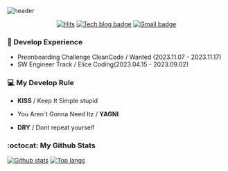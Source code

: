 ![header](https://capsule-render.vercel.app/api?type=Waving&color=4D47C3&height=150&section=header&text=JuHyun&fontSize=60&animation=blink&fontColor=ffffff&stroke=111111&strokeWidth=0.5&descSize=30&desc=ju_velop&descAlignY=70&descAlign=92&descSize=15&fontAlign=80) 

<div align=center>  

[![Hits](https://hits.seeyoufarm.com/api/count/incr/badge.svg?url=https%3A%2F%2Fgithub.com%2Fhyojaekim)](https://hits.seeyoufarm.com)
[![Tech blog badge](https://img.shields.io/badge/-Tech%20blog-grey?style=flat&link=https://https://jutrong.netlify.app/blog/)](https://jutrong.netlify.app/blog/)
[![Gmail badge](https://img.shields.io/badge/-Gmail-d14836?style=flat&logo=Gmail&logoColor=white&link=mailto:leek71358@gmail.com)](mailto:leek71358@gmail.com)

</div>

### 🏃 Develop Experience
* Preonboarding Challenge CleanCode / Wanted (2023.11.07 - 2023.11.17)
* SW Engineer Track / Elice Coding(2023.04.15 - 2023.09.02)

### 💻 My Develop Rule
* **KISS** / Keep It Simple stupid

* You Aren`t Gonna Need Itz / **YAGNI**

* **DRY** / Dont repeat yourself
### :octocat: My Github Stats
[![Github stats](https://github-readme-stats.vercel.app/api?username=jutrong&show_icons=true&icon_color=036635&title_color=036635&hide=stars&text_color=5F5F5F)](https://github.com/jutrong)
[![Top langs](https://github-readme-stats.vercel.app/api/top-langs/?username=jutrong&layout=compact&title_color=b07219)](https://github.com/jutrong)
